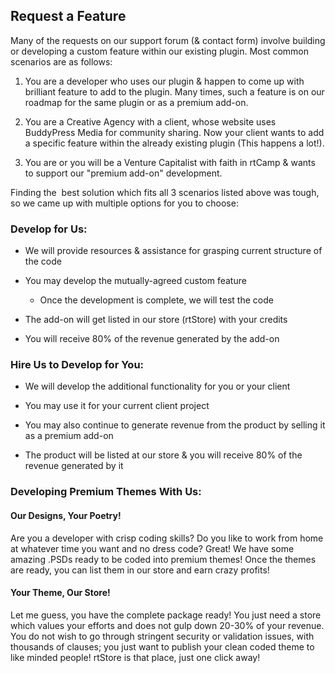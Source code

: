 ## Request a Feature

Many of the requests on our support forum (& contact form) involve building or developing a custom feature within our existing plugin. Most common scenarios are as follows:

1. You are a developer who uses our plugin & happen to come up with brilliant feature to add to the plugin. Many times, such a feature is on our roadmap for the same plugin or as a premium add-on.

2. You are a Creative Agency with a client, whose website uses BuddyPress Media for community sharing. Now your client wants to add a specific feature within the already existing plugin (This happens a lot!).

3. You are or you will be a Venture Capitalist with faith in rtCamp & wants to support our "premium add-on" development.

Finding the  best solution which fits all 3 scenarios listed above was tough, so we came up with multiple options for you to choose:


### Develop for Us:


  * We will provide resources & assistance for grasping current structure of the code

  * You may develop the mutually-agreed custom feature

	* Once the development is complete, we will test the code

  * The add-on will get listed in our store (rtStore) with your credits

  * You will receive 80% of the revenue generated by the add-on

### Hire Us to Develop for You:

  * We will develop the additional functionality for you or your client

  * You may use it for your current client project

  * You may also continue to generate revenue from the product by selling it as a premium add-on

  * The product will be listed at our store & you will receive 80% of the revenue generated by it


### Developing Premium Themes With Us:


#### Our Designs, Your Poetry!


Are you a developer with crisp coding skills? Do you like to work from home at whatever time you want and no dress code? Great! We have some amazing .PSDs ready to be coded into premium themes! Once the themes are ready, you can list them in our store and earn crazy profits!


#### Your Theme, Our Store!


Let me guess, you have the complete package ready! You just need a store which values your efforts and does not gulp down 20-30% of your revenue. You do not wish to go through stringent security or validation issues, with thousands of clauses; you just want to publish your clean coded theme to like minded people! rtStore is that place, just one click away!
